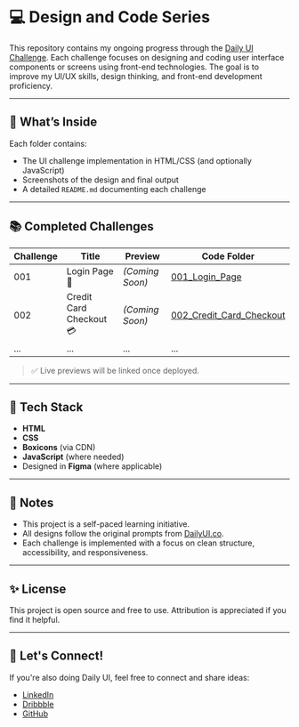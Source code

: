 # 💻 Design and Code Series

This repository contains my ongoing progress through the [Daily UI Challenge](https://www.dailyui.co/). Each challenge focuses on designing and coding user interface components or screens using front-end technologies. The goal is to improve my UI/UX skills, design thinking, and front-end development proficiency.

---

## 🚀 What’s Inside

Each folder contains:
- The UI challenge implementation in HTML/CSS (and optionally JavaScript)
- Screenshots of the design and final output
- A detailed `README.md` documenting each challenge

---

## 📚 Completed Challenges

| Challenge | Title               | Preview        | Code Folder |
|-----------|---------------------|----------------|-------------|
| 001       | Login Page 🔐        | *(Coming Soon)*| [001_Login_Page](001_Login_Page) |
| 002       | Credit Card Checkout 💳        | *(Coming Soon)*| [002_Credit_Card_Checkout](002_Credit_Card_Checkout) |
| ...       | ...                 | ...            | ...         |

> ✅ Live previews will be linked once deployed.

---

## 🧰 Tech Stack

- **HTML**
- **CSS**
- **Boxicons** (via CDN)
- **JavaScript** (where needed)
- Designed in **Figma** (where applicable)

---

## 📌 Notes

- This project is a self-paced learning initiative.
- All designs follow the original prompts from [DailyUI.co](https://www.dailyui.co/).
- Each challenge is implemented with a focus on clean structure, accessibility, and responsiveness.

---

## ✨ License

This project is open source and free to use. Attribution is appreciated if you find it helpful.

---

## 🙌 Let's Connect!

If you're also doing Daily UI, feel free to connect and share ideas:
- [LinkedIn](https://www.linkedin.com/in/akeshani-de-silva-/)
- [Dribbble](https://dribbble.com/akeshi07)
- [GitHub](https://github.com/Akeshani07)